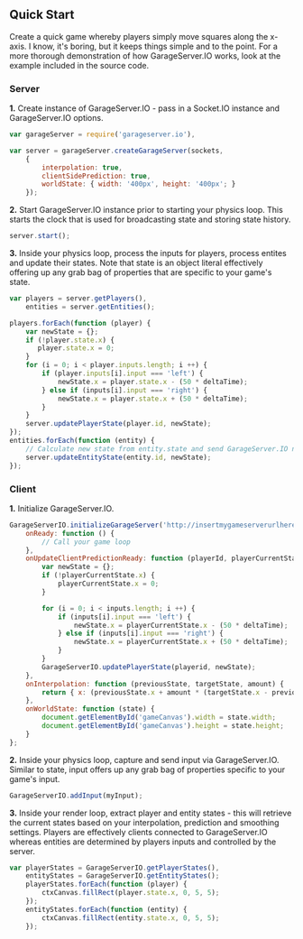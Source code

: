 ## Quick Start

Create a quick game whereby players simply move squares along the x-axis.  I know, it's boring, but it keeps things simple and to the point.  For a more thorough demonstration of how GarageServer.IO works, look at the example included in the source code.

### Server

**1.** Create instance of GarageServer.IO - pass in a Socket.IO instance and GarageServer.IO options.
```js
var garageServer = require('garageserver.io'),

var server = garageServer.createGarageServer(sockets, 
    {
        interpolation: true,
        clientSidePrediction: true,
        worldState: { width: '400px', height: '400px'; }
    });
```
**2.** Start GarageServer.IO instance prior to starting your physics loop.  This starts the clock that is used for broadcasting state and storing state history.
```js
server.start();
```
**3.** Inside your physics loop, process the inputs for players, process entites and update their states.  Note that state is an object literal effectively offering up any grab bag of properties that are specific to your game's state.
```js
var players = server.getPlayers(),
    entities = server.getEntities();

players.forEach(function (player) {
    var newState = {};
    if (!player.state.x) {
       player.state.x = 0;
    }
    for (i = 0; i < player.inputs.length; i ++) {
        if (player.inputs[i].input === 'left') {
            newState.x = player.state.x - (50 * deltaTime);
        } else if (inputs[i].input === 'right') {
            newState.x = player.state.x + (50 * deltaTime);
        }
    }
    server.updatePlayerState(player.id, newState);
});
entities.forEach(function (entity) {
    // Calculate new state from entity.state and send GarageServer.IO new state
    server.updateEntityState(entity.id, newState);
});
```

### Client

**1.** Initialize GarageServer.IO.
```js
GarageServerIO.initializeGarageServer('http://insertmygameserverurlhere.com', {
    onReady: function () {
        // Call your game loop
    },
    onUpdateClientPredictionReady: function (playerId, playerCurrentState, entityCurrentStates, inputs, deltaTime) {
        var newState = {};
        if (!playerCurrentState.x) {
            playerCurrentState.x = 0;
        }

        for (i = 0; i < inputs.length; i ++) {
            if (inputs[i].input === 'left') {
                newState.x = playerCurrentState.x - (50 * deltaTime);
            } else if (inputs[i].input === 'right') {
                newState.x = playerCurrentState.x + (50 * deltaTime);
            }
        }
        GarageServerIO.updatePlayerState(playerid, newState);
    },
    onInterpolation: function (previousState, targetState, amount) {
        return { x: (previousState.x + amount * (targetState.x - previousState.x)) };
    },
    onWorldState: function (state) {
        document.getElementById('gameCanvas').width = state.width;
        document.getElementById('gameCanvas').height = state.height;
    }
};
```
**2.** Inside your physics loop, capture and send input via GarageServer.IO.  Similar to state, input offers up any grab bag of properties specific to your game's input.
```js
GarageServerIO.addInput(myInput);
```
**3.** Inside your render loop, extract player and entity states - this will retrieve the current states based on your interpolation, prediction and smoothing settings.  Players are effectively clients connected to GarageServer.IO whereas entities are determined by players inputs and controlled by the server.  
```js
var playerStates = GarageServerIO.getPlayerStates(),
    entityStates = GarageServerIO.getEntityStates();  
    playerStates.forEach(function (player) {
        ctxCanvas.fillRect(player.state.x, 0, 5, 5);
    });
    entityStates.forEach(function (entity) {
        ctxCanvas.fillRect(entity.state.x, 0, 5, 5);
    });
```